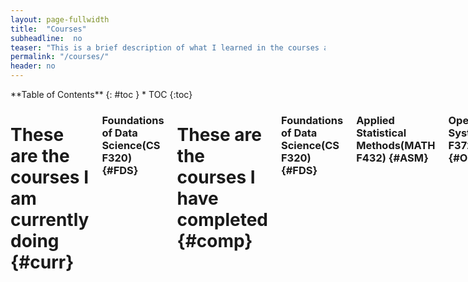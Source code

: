```yaml
---
layout: page-fullwidth
title:  "Courses"
subheadline:  no
teaser: "This is a brief description of what I learned in the courses at my university!"
permalink: "/courses/"
header: no
--- 
```

<div class="row">
<div class="medium-4 medium-push-8 columns" markdown="1">
<div class="panel radius" markdown="1">
**Table of Contents**
{: #toc }
*  TOC
{:toc}
</div>
</div>



<div class="medium-8 medium-pull-4 columns" markdown="1">


# These are the courses I am currently doing {#curr}
### Foundations of Data Science(CS F320) {#FDS}


# These are the courses I have completed {#comp}
### Foundations of Data Science(CS F320) {#FDS}

### Applied Statistical Methods(MATH F432) {#ASM}
 
### Operating Systems(CS F372) {#OS}
 
### Theory of Computation(CS F351) {#TOC}

### Computer Architecture(CS F342) {#CArch} 

### Principles of Programming Languages(CS F301) {#PoPL} 

### Data Structures & Algorithms(CS F211) {#DSA} 

### Logic in Computer Science(CS  F214) {#LCS} 

### Database Systems(CS F212) {#DBMS} 

### Object Oriented Programming(CS F213) {#OOP} 

### Discrete Structures for Computer Science(CS F222) {#DISCO} 

### Microprocessors and Interfacing(CS F241) {#MuP} 

### Digital Design(CS F215) {#DD}

</div>

